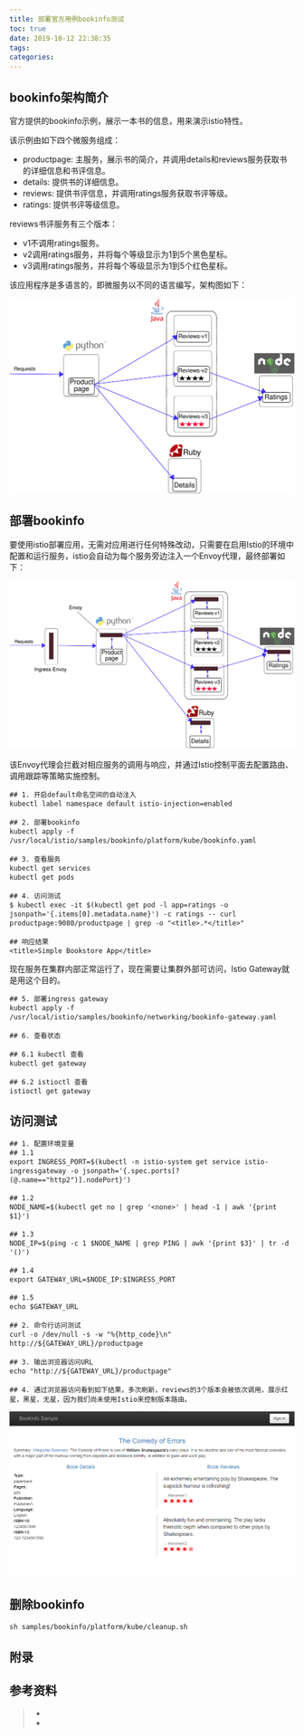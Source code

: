 ```yaml
---
title: 部署官方用例bookinfo测试
toc: true
date: 2019-10-12 22:38:35
tags:
categories:
---
```






## bookinfo架构简介

官方提供的bookinfo示例，展示一本书的信息，用来演示istio特性。

该示例由如下四个微服务组成：

- productpage:  主服务，展示书的简介，并调用details和reviews服务获取书的详细信息和书评信息。
- details: 提供书的详细信息。
- reviews: 提供书评信息，并调用ratings服务获取书评等级。
- ratings: 提供书评等级信息。

reviews书评服务有三个版本：

- v1不调用ratings服务。
- v2调用ratings服务，并将每个等级显示为1到5个黑色星标。
- v3调用ratings服务，并将每个等级显示为1到5个红色星标。

该应用程序是多语言的，即微服务以不同的语言编写，架构图如下：

![](部署官方用例bookinfo测试/bookinfo-arch.svg)



## 部署bookinfo

要使用istio部署应用，无需对应用进行任何特殊改动，只需要在启用Istio的环境中配置和运行服务，istio会自动为每个服务旁边注入一个Envoy代理，最终部署如下：

![](部署官方用例bookinfo测试/bookinfo-arch1.svg)

该Envoy代理会拦截对相应服务的调用与响应，并通过Istio控制平面去配置路由、调用跟踪等策略实施控制。

```
## 1. 开启default命名空间的自动注入
kubectl label namespace default istio-injection=enabled

## 2. 部署bookinfo
kubectl apply -f /usr/local/istio/samples/bookinfo/platform/kube/bookinfo.yaml

## 3. 查看服务
kubectl get services
kubectl get pods

## 4. 访问测试
$ kubectl exec -it $(kubectl get pod -l app=ratings -o jsonpath='{.items[0].metadata.name}') -c ratings -- curl productpage:9080/productpage | grep -o "<title>.*</title>"

## 响应结果
<title>Simple Bookstore App</title>
```

现在服务在集群内部正常运行了，现在需要让集群外部可访问，Istio Gateway就是用这个目的。

```
## 5. 部署ingress gateway
kubectl apply -f /usr/local/istio/samples/bookinfo/networking/bookinfo-gateway.yaml

## 6. 查看状态

## 6.1 kubectl 查看
kubectl get gateway

## 6.2 istioctl 查看
istioctl get gateway

```



## 访问测试

```
## 1. 配置环境变量
## 1.1
export INGRESS_PORT=$(kubectl -n istio-system get service istio-ingressgateway -o jsonpath='{.spec.ports[?(@.name=="http2")].nodePort}')

## 1.2
NODE_NAME=$(kubectl get no | grep '<none>' | head -1 | awk '{print $1}')

## 1.3
NODE_IP=$(ping -c 1 $NODE_NAME | grep PING | awk '{print $3}' | tr -d '()')

## 1.4
export GATEWAY_URL=$NODE_IP:$INGRESS_PORT

## 1.5
echo $GATEWAY_URL

## 2. 命令行访问测试
curl -o /dev/null -s -w "%{http_code}\n" http://${GATEWAY_URL}/productpage

## 3. 输出浏览器访问URL
echo "http://${GATEWAY_URL}/productpage"

## 4. 通过浏览器访问看到如下结果，多次刷新，reviews的3个版本会被依次调用，展示红星，黑星，无星，因为我们尚未使用Istio来控制版本路由。
```



![](部署官方用例bookinfo测试/bookinfo-result.png)

## 删除bookinfo

```
sh samples/bookinfo/platform/kube/cleanup.sh
```



## 附录





## 参考资料

> - []()
> - []()

